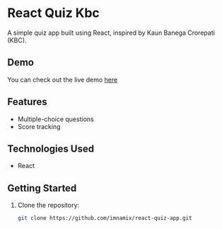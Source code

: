 # React Quiz Kbc

A simple quiz app built using React, inspired by Kaun Banega Crorepati (KBC).

## Demo

You can check out the live demo [here]([kon-banega-crorepati-lite.netlify.com](https://kon-banega-crorepati-lite.netlify.app/))

## Features

- Multiple-choice questions
- Score tracking

## Technologies Used

- React

## Getting Started

1. Clone the repository:

   ```bash
   git clone https://github.com/imnamix/react-quiz-app.git
